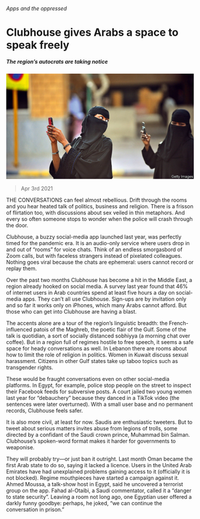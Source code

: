 ###### Apps and the oppressed

# Clubhouse gives Arabs a space to speak freely 

##### The region’s autocrats are taking notice 

![image](images/20210403_MAP001_0.jpg) 

> Apr 3rd 2021 

THE CONVERSATIONS can feel almost rebellious. Drift through the rooms and you hear heated talk of politics, business and religion. There is a frisson of flirtation too, with discussions about sex veiled in thin metaphors. And every so often someone stops to wonder when the police will crash through the door.

Clubhouse, a buzzy social-media app launched last year, was perfectly timed for the pandemic era. It is an audio-only service where users drop in and out of “rooms” for voice chats. Think of an endless smorgasbord of Zoom calls, but with faceless strangers instead of pixelated colleagues. Nothing goes viral because the chats are ephemeral: users cannot record or replay them.


Over the past two months Clubhouse has become a hit in the Middle East, a region already hooked on social media. A survey last year found that 46% of internet users in Arab countries spend at least five hours a day on social-media apps. They can’t all use Clubhouse. Sign-ups are by invitation only and so far it works only on iPhones, which many Arabs cannot afford. But those who can get into Clubhouse are having a blast.

The accents alone are a tour of the region’s linguistic breadth: the French-influenced patois of the Maghreb, the poetic flair of the Gulf. Some of the talk is quotidian, a sort of socially distanced sobhiyya (a morning chat over coffee). But in a region full of regimes hostile to free speech, it seems a safe space for heady conversations as well. In Lebanon there are rooms about how to limit the role of religion in politics. Women in Kuwait discuss sexual harassment. Citizens in other Gulf states take up taboo topics such as transgender rights.

These would be fraught conversations even on other social-media platforms. In Egypt, for example, police stop people on the street to inspect their Facebook feeds for subversive posts. A court jailed two young women last year for “debauchery” because they danced in a TikTok video (the sentences were later overturned). With a small user base and no permanent records, Clubhouse feels safer.

It is also more civil, at least for now. Saudis are enthusiastic tweeters. But to tweet about serious matters invites abuse from legions of trolls, some directed by a confidant of the Saudi crown prince, Muhammad bin Salman. Clubhouse’s spoken-word format makes it harder for governments to weaponise.

They will probably try—or just ban it outright. Last month Oman became the first Arab state to do so, saying it lacked a licence. Users in the United Arab Emirates have had unexplained problems gaining access to it (officially it is not blocked). Regime mouthpieces have started a campaign against it. Ahmed Moussa, a talk-show host in Egypt, said he uncovered a terrorist group on the app. Fahad al-Otaibi, a Saudi commentator, called it a “danger to state security”. Leaving a room not long ago, one Egyptian user offered a darkly funny goodbye: perhaps, he joked, “we can continue the conversation in prison.”

